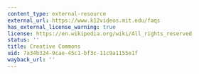 ```yaml
---
content_type: external-resource
external_url: https://www.k12videos.mit.edu/faqs
has_external_license_warning: true
license: https://en.wikipedia.org/wiki/All_rights_reserved
status: ''
title: Creative Commons
uid: 7a34b324-9cae-45c1-bf3c-11c9a1155e1f
wayback_url: ''
---
```

